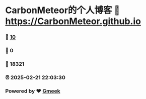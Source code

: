 # CarbonMeteor的个人博客 :link: https://CarbonMeteor.github.io 
### :page_facing_up: [10](https://CarbonMeteor.github.io/tag.html) 
### :speech_balloon: 0 
### :hibiscus: 18321 
### :alarm_clock: 2025-02-21 22:03:30 
### Powered by :heart: [Gmeek](https://github.com/Meekdai/Gmeek)
